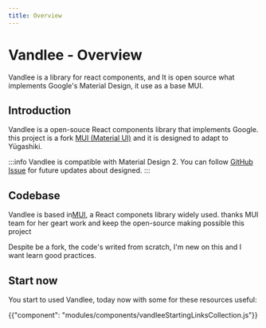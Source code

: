 ```yaml
---
title: Overview
---
```


# Vandlee - Overview

<p class="description">Vandlee is a library for react components, and It is open source what implements Google's Material Design, it use as a base MUI.</p>

## Introduction 

Vandlee is a open-souce React components library that implements Google. this project is a fork [MUI (Material UI)](https://mui.com/) and it is designed to adapt to Yügashiki.

:::info
Vandlee is compatible with Material Design 2.
You can follow [GitHub Issue](https://github.com/mui/material-ui/issues/29345) for future updates about designed.
:::

## Codebase 
Vandlee is based in[MUI](https://mui.com/), a React componets library widely used. thanks MUI team for her geart work and keep the open-source making possible this project 

Despite be a fork, the code's writed from scratch, I'm new on this and I want learn good practices. 


## Start now

You start to used Vandlee, today now with some for these resources useful: 

{{"component": "modules/components/vandleeStartingLinksCollection.js"}}